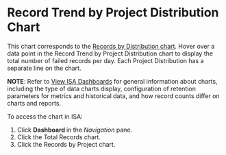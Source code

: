 # Record Trend by Project Distribution Chart

This chart corresponds to the [Records by Distribution
chart](Records_by_Distribution_chart). Hover over a data point in
the Record Trend by Project Distribution chart to display the total
number of failed records per day. Each Project Distribution has a
separate line on the chart.

<span style="font-weight: bold;">NOTE</span>: Refer to [View ISA
Dashboards](View_ISA_Dashboards) for general information about
charts, including the type of data charts display, configuration of
retention parameters for metrics and historical data, and how record
counts differ on charts and reports.

To access the chart in ISA:

1.  Click <span style="text-indent: -20px;font-weight: bold;">Dashboard
    </span>in the
    <span style="text-indent: -20px;font-style: italic;">Navigation</span>
    pane.
2.  Click the Total Records chart.
3.  Click the Records by Project chart.
